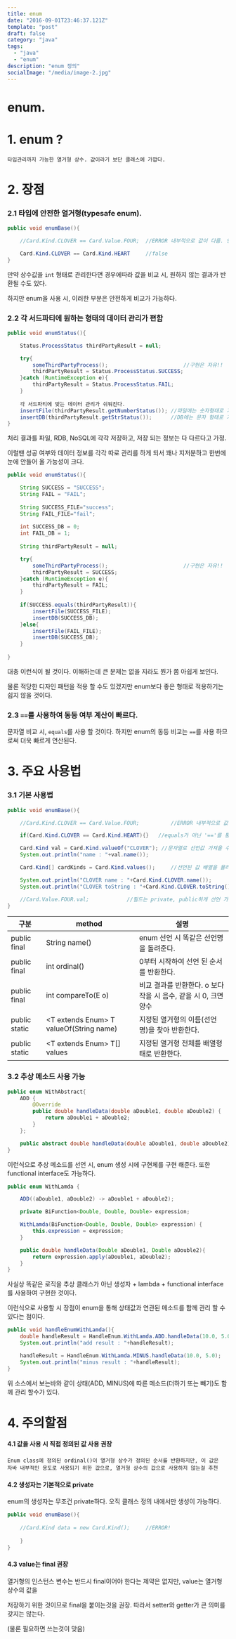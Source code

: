 ```yaml
---
title: enum
date: "2016-09-01T23:46:37.121Z"
template: "post"
draft: false
category: "java"
tags:
  - "java"
  - "enum"
description: "enum 정의"
socialImage: "/media/image-2.jpg"
---
```


# enum.

# 1. enum ? 
    타입관리까지 가능한 열거형 상수. 값이라기 보단 클래스에 가깝다.
    
# 2. 장점

### 2.1 타입에 안전한 열거형(typesafe enum).
```java
public void enumBase(){

    //Card.Kind.CLOVER == Card.Value.FOUR;  //ERROR 내부적으로 값이 다름. 안전하게 값 비교 가능

    Card.Kind.CLOVER == Card.Kind.HEART     //false
}
```

만약 상수값을 `int` 형태로 관리한다면 경우에따라 값을 비교 시, 원하지 않는 결과가 반환될 수도 있다.

하지만 enum을 사용 시, 이러한 부분은 안전하게 비교가 가능하다.

### 2.2 각 서드파티에 원하는 형태의 데이터 관리가 편함
```java
public void enumStatus(){

    Status.ProcessStatus thirdPartyResult = null;

    try{
        someThirdPartyProcess();                        //구현은 자유!!
        thirdPartyResult = Status.ProcessStatus.SUCCESS;
    }catch (RuntimeException e){
        thirdPartyResult = Status.ProcessStatus.FAIL;
    }
    
    각 서드파티에 맞는 데이터 관리가 쉬워진다.
    insertFile(thirdPartyResult.getNumberStatus()); //파일에는 숫자형태로 기록
    insertDB(thirdPartyResult.getStrStatus());      //DB에는 문자 형태로 기록
}
```

처리 결과를 파일, RDB, NoSQL에 각각 저장하고, 저장 되는 정보는 다 다르다고 가정.

이럴땐 성공 여부와 데이터 정보를 각각 따로 관리를 하게 되서 꽤나 지저분하고 한번에 눈에 안들어 올 가능성이 크다.

```java
public void enumStatus(){

    String SUCCESS = "SUCCESS";
    String FAIL = "FAIL";
    
    String SUCCESS_FILE="success";
    String FAIL_FILE="fail";
    
    int SUCCESS_DB = 0;
    int FAIL_DB = 1;
    
    String thirdPartyResult = null;

    try{
        someThirdPartyProcess();                        //구현은 자유!!
        thirdPartyResult = SUCCESS;
    }catch (RuntimeException e){
        thirdPartyResult = FAIL;
    }
    
    if(SUCCESS.equals(thirdPartyResult)){
        insertFile(SUCCESS_FILE);
        insertDB(SUCCESS_DB);
    }else{
        insertFile(FAIL_FILE);
        insertDB(SUCCESS_DB);
    }
    
}
```

대충 이런식이 될 것이다. 이해하는데 큰 문제는 없을 지라도 뭔가 쫌 아쉽게 보인다.

물론 적당한 디자인 패턴을 적용 할 수도 있겠지만 enum보다 좋은 형태로 적용하기는 쉽지 않을 것이다. 

### 2.3 `==`를 사용하여 동등 여부 계산이 빠르다.

문자열 비교 시, `equals`를 사용 할 것이다. 하지만 enum의 동등 비교는 `==`를 사용 하므로써 더욱 빠르게 연산된다. 


# 3. 주요 사용법

### 3.1 기본 사용법
```java
public void enumBase(){

    //Card.Kind.CLOVER == Card.Value.FOUR;          //ERROR 내부적으로 값이 다름. 안전하게 값 비교 가능

    if(Card.Kind.CLOVER == Card.Kind.HEART){}   //equals가 아닌 '=='를 통해 비교하여 빠르게 연산 가능

    Card.Kind val = Card.Kind.valueOf("CLOVER"); //문자열로 선언값 가져올 수 있음
    System.out.println("name : "+val.name());

    Card.Kind[] cardKinds = Card.Kind.values();     //선언된 값 배열을 물러옴

    System.out.println("CLOVER name : "+Card.Kind.CLOVER.name());
    System.out.println("CLOVER toString : "+Card.Kind.CLOVER.toString());   //toString은 어디서 override 할수 잇어서 사용을 권장안함

    //Card.Value.FOUR.val;            //필드는 private, public하게 선언 가능
}
```

| 구분 | method | 설명 |
| ------------- | ------------- | ------------- |
| public final | String name() | enum 선언 시 똑같은 선언명을 돌려준다. |
| public final | int ordinal() | 0부터 시작하여 선언 된 순서를 반환한다. |
| public final | int compareTo(E o) | 비교 결과를 반환한다. o 보다 작을 시 음수, 같을 시 0, 크면 양수 |
| public static | <T extends Enum<T>> T valueOf(String name)  | 지정된 열거형의 이름(선언명)을 찾아 반환한다. |
| public static | <T extends Enum<T>> T[] values  | 지정된 열거형 전체를 배열형태로 반환한다. |


### 3.2 추상 메소드 사용 가능
```java
public enum WithAbstract{
    ADD {
        @Override
        public double handleData(double aDouble1, double aDouble2) {
            return aDouble1 + aDouble2;
        }
    };

    public abstract double handleData(double aDouble1, double aDouble2);
}
```

이런식으로 추상 메소드를 선언 시, enum 생성 시에 구현체를 구현 해준다. 또한 functional interface도 가능하다.

```java
public enum WithLamda {

    ADD((aDouble1, aDouble2) -> aDouble1 + aDouble2);

    private BiFunction<Double, Double, Double> expression;

    WithLamda(BiFunction<Double, Double, Double> expression) {
        this.expression = expression;
    }

    public double handleData(Double aDouble1, Double aDouble2){
        return expression.apply(aDouble1, aDouble2);
    }
}
```

사실상 똑같은 로직을 추상 클래스가 아닌 생성자 + lambda + functional interface를 사용하여 구현한 것이다.

이런식으로 사용할 시 장점이 enum을 통해 상태값과 연관된 메소드를 함께 관리 할 수 있다는 점이다.

```java
public void handleEnumWithLamda(){
    double handleResult = HandleEnum.WithLamda.ADD.handleData(10.0, 5.0);
    System.out.println("add result : "+handleResult);

    handleResult = HandleEnum.WithLamda.MINUS.handleData(10.0, 5.0);
    System.out.println("minus result : "+handleResult);
}
```

위 소스에서 보는바와 같이 상태(ADD, MINUS)에 따른 메소드(더하기 또는 빼기)도 함께 관리 할수가 있다.

# 4. 주의할점

#### 4.1 값을 사용 시 직접 정의된 값 사용 권장

    Enum class에 정의된 ordinal()이 열거형 상수가 정의된 순서를 반환하지만, 이 값은
    자바 내부적인 용도로 사용되기 위한 값으로, 열거형 상수의 값으로 사용하지 않는걸 추천

#### 4.2 생성자는 기본적으로 private

enum의 생성자는 무조건 private하다. 오직 클래스 정의 내에서만 생성이 가능하다.

```java
public void enumBase(){
    
    //Card.Kind data = new Card.Kind();     //ERROR!
        
    }
}
```

#### 4.3 value는 final 권장

열거형의 인스턴스 변수는 반드시 final이어야 한다는 제약은 없지만, value는 열거형 상수의 값을

저장하기 위한 것이므로 final을 붙이는것을 권장. 따라서 setter와 getter가 큰 의미를 갖지는 않는다.

(물론 필요하면 쓰는것이 맞음)